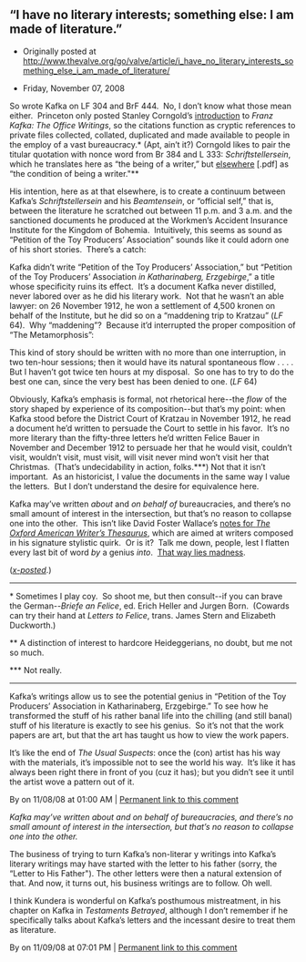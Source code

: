 ## “I have no literary interests; something else: I am made of literature.”

 * Originally posted at http://www.thevalve.org/go/valve/article/i_have_no_literary_interests_something_else_i_am_made_of_literature/

* Friday, November 07, 2008 

So wrote Kafka on LF 304 and BrF 444.  No, I don’t know what those mean either.  Princeton only posted Stanley Corngold’s [introduction](http://press.princeton.edu/chapters/s8791.html) to _Franz Kafka: The Office Writings_, so the citations function as cryptic references to private files collected, collated, duplicated and made available to people in the employ of a vast bureaucracy.\*  (Apt, ain’t it?)  Corngold likes to pair the titular quotation with nonce word from Br 384 and L 333: _Schriftstellersein_, which he translates here as “the being of a writer,” but [elsewhere](http://www.mitpressjournals.org/doi/pdf/10.1162/daed.2007.136.2.79?cookieSet=1) [.pdf] as “the condition of being a writer."\*\*  

His intention, here as at that elsewhere, is to create a continuum between Kafka’s _Schriftstellersein_ and his _Beamtensein_, or “official self,” that is, between the literature he scratched out between 11 p.m. and 3 a.m. and the sanctioned documents he produced at the Workmen’s Accident Insurance Institute for the Kingdom of Bohemia.  Intuitively, this seems as sound as “Petition of the Toy Producers’ Association” sounds like it could adorn one of his short stories.  There’s a catch: 

Kafka didn’t write “Petition of the Toy Producers’ Association,” but “Petition of the Toy Producers’ Association _in Katharinaberg, Erzgebirge_,” a title whose specificity ruins its effect.  It’s a document Kafka never distilled, never labored over as he did his literary work.  Not that he wasn’t an able lawyer: on 26 November 1912, he won a settlement of 4,500 kronen on behalf of the Institute, but he did so on a “maddening trip to Kratzau” (_LF_ 64).  Why “maddening”?  Because it’d interrupted the proper composition of “The Metamorphosis”:

This kind of story should be written with no more than one interruption, in two ten-hour sessions; then it would have its natural spontaneous flow . . . . But I haven’t got twice ten hours at my disposal.  So one has to try to do the best one can, since the very best has been denied to one. (_LF_ 64)

Obviously, Kafka’s emphasis is formal, not rhetorical here--the _flow_ of the story shaped by experience of its composition--but that’s my point: when Kafka stood before the District Court of Kratzau in November 1912, he read a document he’d written to persuade the Court to settle in his favor.  It’s no more literary than the fifty-three letters he’d written Felice Bauer in November and December 1912 to persuade her that he would visit, couldn’t visit, wouldn’t visit, must visit, will visit never mind won’t visit her that Christmas.  (That’s undecidability in action, folks.\*\*\*)  Not that it isn’t important.  As an historicist, I value the documents in the same way I value the letters.  But I don’t understand the desire for equivalence here.  

Kafka may’ve written _about_ and _on behalf of_ bureaucracies, and there’s no small amount of interest in the intersection, but that’s no reason to collapse one into the other.  This isn’t like David Foster Wallace’s [notes for _The Oxford American Writer’s Thesaurus_](http://blog.oup.com/2008/11/writers-thesaurus/), which are aimed at writers composed in his signature stylistic quirk.  Or is it?  Talk me down, people, lest I flatten every last bit of word _by_ a genius _into_.  [That way lies madness](http://orwelldiaries.wordpress.com/2008/11/04/41138/).

([_x-posted_](http://acephalous.typepad.com/acephalous/2008/11/i-have-no-liter.html).)

* * *

\* Sometimes I play coy.  So shoot me, but then consult--if you can brave the German--_Briefe an Felice_, ed. Erich Heller and Jurgen Born.  (Cowards can try their hand at _Letters to Felice_, trans. James Stern and Elizabeth Duckworth.)

\*\* A distinction of interest to hardcore Heideggerians, no doubt, but me not so much.

\*\*\* Not really.

---

Kafka’s writings allow us to see the potential genius in “Petition of the Toy Producers’ Association in Katharinaberg, Erzgebirge.”  To see how he transformed the stuff of his rather banal life into the chilling (and still banal) stuff of his literature is exactly to see his genius.  So it’s not that the work papers are art, but that the art has taught us how to view the work papers.

It’s like the end of *The Usual Suspects*: once the (con) artist has his way with the materials, it’s impossible not to see the world his way.  It’s like it has always been right there in front of you (cuz it has); but you didn’t see it until the artist wove a pattern out of it.

By  on 11/08/08 at 01:00 AM | [Permanent link to this comment](http://www.thevalve.org/go/valve/article/i_have_no_literary_interests_something_else_i_am_made_of_literature/#22968)
[]()

_Kafka may’ve written about and on behalf of bureaucracies, and there’s no small amount of interest in the intersection, but that’s no reason to collapse one into the other._

The business of trying to turn Kafka’s non-literar y writings into Kafka’s literary writings may have started with the letter to his father (sorry, the “Letter to His Father"). The other letters were then a natural extension of that. And now, it turns out, his business writings are to follow. Oh well.

I think Kundera is wonderful on Kafka’s posthumous mistreatment, in his chapter on Kafka in _Testaments Betrayed_, although I don’t remember if he specifically talks about Kafka’s letters and the incessant desire to treat them as literature.

By  on 11/09/08 at 07:01 PM | [Permanent link to this comment](http://www.thevalve.org/go/valve/article/i_have_no_literary_interests_something_else_i_am_made_of_literature/#22988)

